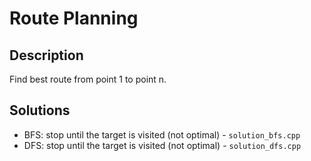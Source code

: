 # Route Planning
## Description
Find best route from point 1 to point n.
## Solutions
- BFS: stop until the target is visited (not optimal) - ```solution_bfs.cpp```
- DFS: stop until the target is visited (not optimal) - ```solution_dfs.cpp```